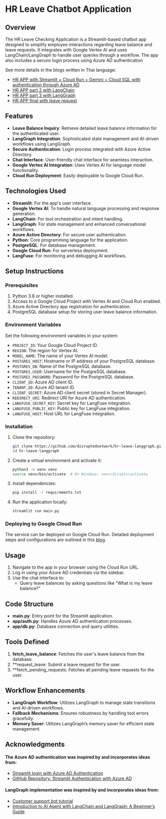 # HR Leave Chatbot Application

## Overview

The HR Leave Checking Application is a Streamlit-based chatbot app designed to simplify employee interactions regarding leave balance and leave requests. It integrates with Google Vertex AI and uses LangChain/LangGraph to handle user queries through a workflow. The app also includes a secure login process using Azure AD authentication

See more details in the blogs written in Thai language:

- [HR APP with Streamlit + Cloud Run + Gemini + Cloud SQL with authentication through Azure AD](https://medium.com/google-cloud-thailand/hr-app-%E0%B9%80%E0%B8%8A%E0%B9%87%E0%B8%84%E0%B8%A7%E0%B8%B1%E0%B8%99%E0%B8%A5%E0%B8%B2%E0%B9%81%E0%B8%9A%E0%B8%9A%E0%B8%A5%E0%B8%B9%E0%B8%81%E0%B8%97%E0%B8%B8%E0%B9%88%E0%B8%87%E0%B8%88%E0%B8%B2%E0%B8%99%E0%B8%94%E0%B9%88%E0%B8%A7%E0%B8%99-%E0%B8%94%E0%B9%89%E0%B8%A7%E0%B8%A2-streamlit-cloud-run-gemini-cloud-sql-%E0%B9%81%E0%B8%A5%E0%B8%B0%E0%B8%97%E0%B8%B3)
- [HR APP part 2 with LangChain](https://medium.com/@disruptednetwork/hr-app-%E0%B9%80%E0%B8%8A%E0%B9%87%E0%B8%84%E0%B8%A7%E0%B8%B1%E0%B8%99%E0%B8%A5%E0%B8%B2%E0%B9%81%E0%B8%9A%E0%B8%9A%E0%B8%A5%E0%B8%B9%E0%B8%81%E0%B8%97%E0%B8%B8%E0%B9%88%E0%B8%87%E0%B8%88%E0%B8%B2%E0%B8%99%E0%B8%94%E0%B9%88%E0%B8%A7%E0%B8%99%E0%B8%A0%E0%B8%B2%E0%B8%84-2-langchain-3f800cfc2ab0)
- [HR APP part 3 with LangGraph](https://medium.com/google-cloud-thailand/hr-app-เช็ควันลาแบบลูกทุ่งจานด่วนภาค-3-langgraph-6d82aae163a6)
- [HR APP final with leave request](https://medium.com/@disruptednetwork/hr-app-%E0%B9%80%E0%B8%8A%E0%B9%87%E0%B8%84%E0%B8%A7%E0%B8%B1%E0%B8%99%E0%B8%A5%E0%B8%B2%E0%B9%81%E0%B8%9A%E0%B8%9A%E0%B8%A5%E0%B8%B9%E0%B8%81%E0%B8%97%E0%B8%B8%E0%B9%88%E0%B8%87%E0%B8%88%E0%B8%B2%E0%B8%99%E0%B8%94%E0%B9%88%E0%B8%A7%E0%B8%99%E0%B8%A0%E0%B8%B2%E0%B8%84%E0%B8%88%E0%B8%9A-gemini-langgraph-cloudsql-cloud-run-streamlit-ac4a6eb914d3)

## Features

- **Leave Balance Inquiry**: Retrieve detailed leave balance information for the authenticated user.
- **LangGraph Integration**: Sophisticated state management and AI-driven workflows using LangGraph.
- **Secure Authentication**: Login process integrated with Azure Active Directory.
- **Chat Interface**: User-friendly chat interface for seamless interaction.
- **Google Vertex AI Integration**: Uses Vertex AI for language model functionality.
- **Cloud Run Deployment**: Easily deployable to Google Cloud Run.

## Technologies Used

- **Streamlit**: For the app's user interface.
- **Google Vertex AI**: To handle natural language processing and response generation.
- **LangChain**: For tool orchestration and intent handling.
- **LangGraph**: For state management and enhanced conversational workflows.
- **Azure Active Directory**: For secure user authentication.
- **Python**: Core programming language for the application.
- **PostgreSQL**: For database management.
- **Google Cloud Run**: For serverless deployment.
- **LangFuse**: For monitoring and debugging AI workflows.

## Setup Instructions

### Prerequisites

1. Python 3.8 or higher installed.
2. Access to a Google Cloud Project with Vertex AI and Cloud Run enabled.
3. Azure Active Directory app registration for authentication.
4. PostgreSQL database setup for storing user leave balance information.

### Environment Variables

Set the following environment variables in your system:

- `PROJECT_ID`: Your Google Cloud Project ID.
- `REGION`: The region for Vertex AI.
- `MODEL_NAME`: The name of your Vertex AI model.
- `POSTGRES_HOST`: Hostname or IP address of your PostgreSQL database.
- `POSTGRES_DB`: Name of the PostgreSQL database.
- `POSTGRES_USER`: Username for the PostgreSQL database.
- `POSTGRES_PASSWORD`: Password for the PostgreSQL database.
- `CLIENT_ID`: Azure AD client ID.
- `TENANT_ID`: Azure AD tenant ID.
- `CLIENT_SECRET`: Azure AD client secret (stored in Secret Manager).
- `REDIRECT_URI`: Redirect URI for Azure AD authentication.
- `LANGFUSE_SECRET_KEY`: Secret key for LangFuse integration.
- `LANGFUSE_PUBLIC_KEY`: Public key for LangFuse integration.
- `LANGFUSE_HOST`: Host URL for LangFuse integration.

### Installation

1. Clone the repository:

   ```bash
   git clone https://github.com/disruptednetwork/hr-leave-langgraph.git
   cd hr-leave-langgraph
   ```

2. Create a virtual environment and activate it:

   ```bash
   python3 -m venv venv
   source venv/bin/activate  # On Windows: venv\Scripts\activate
   ```

3. Install dependencies:

   ```bash
   pip install -r requirements.txt
   ```

4. Run the application locally:

   ```bash
   streamlit run main.py
   ```

### Deploying to Google Cloud Run

The service can be deployed on Google Cloud Run. Detailed deployment steps and configurations are outlined in this [blog](https://medium.com/google-cloud-thailand/hr-app-เช็ควันลาแบบลูกทุ่งจานด่วนโดยใช้-streamlit-ผ่าน-cloud-run-gemini-cloud-sql-และทำ-2fbce13ab119).

## Usage

1. Navigate to the app in your browser using the Cloud Run URL.
2. Log in using your Azure AD credentials via the sidebar.
3. Use the chat interface to:
   - Query leave balances by asking questions like "What is my leave balance?"

## Code Structure

- **main.py**: Entry point for the Streamlit application.
- **app/auth.py**: Handles Azure AD authentication processes.
- **app/db.py**: Database connection and query utilities.

## Tools Defined

1. **fetch\_leave\_balance**: Fetches the user's leave balance from the database.
2. **request\_leave: Submit a leave request for the user.
3. **fetch\_pending\_requests: Fetches all pending leave requests for the user.

## Workflow Enhancements

- **LangGraph Workflow**: Utilizes LangGraph to manage state transitions and AI-driven workflows.
- **Fallback Mechanisms**: Ensures robustness by handling tool errors gracefully.
- **Memory Saver**: Utilizes LangGraph’s memory saver for efficient state management.

## Acknowledgments

#### The Azure AD authentication was inspired by and incorporates ideas from:
- [Streamlit login with Azure AD Authentication](https://medium.com/@prhmma/streamlit-login-with-azure-ad-authentication-66ebd1691858)
- [GitHub Repository: Streamlit Authentication with Azure AD](https://github.com/Prhmma/Streamlit_Azure_AD)

#### LangGraph implementation was inspired by and incorporates ideas from:
- [Customer support bot tutorial](https://langchain-ai.github.io/langgraph/tutorials/customer-support/customer-support/)
- [Introduction to AI Agent with LangChain and LangGraph: A Beginner’s Guide](https://medium.com/@cplog/building-tool-calling-conversational-ai-with-langchain-and-langgraph-a-beginners-guide-8d6986cc589e)
